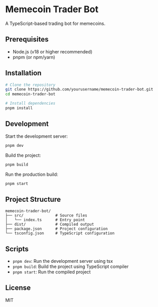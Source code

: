 # Memecoin Trader Bot

A TypeScript-based trading bot for memecoins.

## Prerequisites

- Node.js (v18 or higher recommended)
- pnpm (or npm/yarn)

## Installation

```bash
# Clone the repository
git clone https://github.com/yourusername/memecoin-trader-bot.git
cd memecoin-trader-bot

# Install dependencies
pnpm install
```

## Development

Start the development server:

```bash
pnpm dev
```

Build the project:

```bash
pnpm build
```

Run the production build:

```bash
pnpm start
```

## Project Structure

```
memecoin-trader-bot/
├── src/              # Source files
│   └── index.ts      # Entry point
├── dist/             # Compiled output
├── package.json      # Project configuration
└── tsconfig.json     # TypeScript configuration
```

## Scripts

- `pnpm dev`: Run the development server using tsx
- `pnpm build`: Build the project using TypeScript compiler
- `pnpm start`: Run the compiled project

## License

MIT
